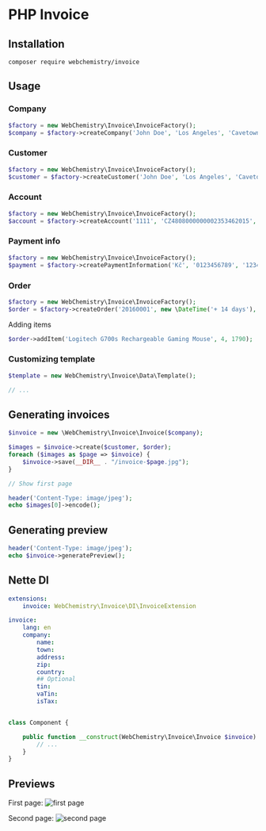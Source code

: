 # PHP Invoice

## Installation

```
composer require webchemistry/invoice
```

## Usage

### Company

```php
$factory = new WebChemistry\Invoice\InvoiceFactory();
$company = $factory->createCompany('John Doe', 'Los Angeles', 'Cavetown', '720 55', 'USA', '0123456789', 'CZ0123456789');
```

### Customer

```php
$factory = new WebChemistry\Invoice\InvoiceFactory();
$customer = $factory->createCustomer('John Doe', 'Los Angeles', 'Cavetown', '720 55', 'USA');
```

### Account

```php
$factory = new WebChemistry\Invoice\InvoiceFactory();
$account = $factory->createAccount('1111', 'CZ4808000000002353462015', 'GIGACZPX');
```

### Payment info

```php
$factory = new WebChemistry\Invoice\InvoiceFactory();
$payment = $factory->createPaymentInformation('Kč', '0123456789', '1234', 0.21);
```

### Order

```php
$factory = new WebChemistry\Invoice\InvoiceFactory();
$order = $factory->createOrder('20160001', new \DateTime('+ 14 days'), $account, $payment);
```

Adding items

```php
$order->addItem('Logitech G700s Rechargeable Gaming Mouse', 4, 1790);
```

### Customizing template

```php
$template = new WebChemistry\Invoice\Data\Template();

// ...
```

## Generating invoices

```php
$invoice = new \WebChemistry\Invoice\Invoice($company);

$images = $invoice->create($customer, $order);
foreach ($images as $page => $invoice) {
	$invoice->save(__DIR__ . "/invoice-$page.jpg");
}

// Show first page

header('Content-Type: image/jpeg');
echo $images[0]->encode();
```

## Generating preview

```php
header('Content-Type: image/jpeg');
echo $invoice->generatePreview();
```

## Nette DI

```yaml
extensions:
	invoice: WebChemistry\Invoice\DI\InvoiceExtension

invoice:
	lang: en
	company:
		name:
		town:
		address:
		zip:
		country:
		## Optional
		tin:
		vaTin:
		isTax:
```

```php

class Component {

	public function __construct(WebChemistry\Invoice\Invoice $invoice) {
		// ...
	}
}

```

## Previews

First page:
![first page](http://i.imgbox.com/pwFByZ1L.jpg)

Second page:
![second page](http://i.imgbox.com/ebrwXldf.jpg)
